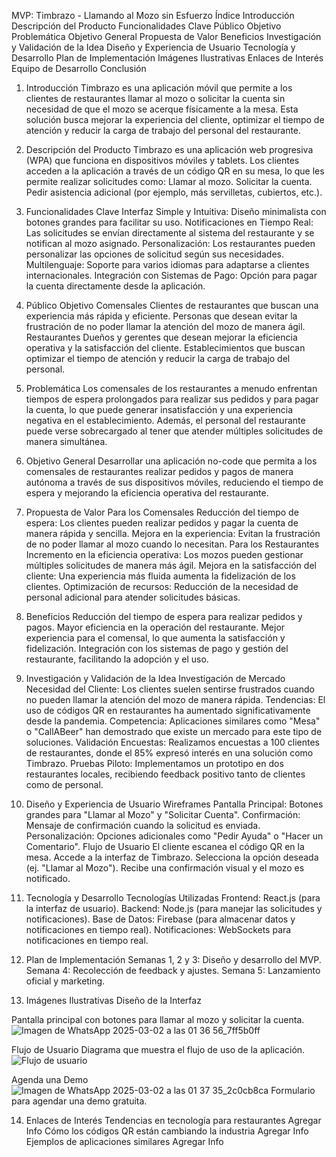  MVP: Timbrazo - Llamando al Mozo sin Esfuerzo
Índice
Introducción
Descripción del Producto
Funcionalidades Clave
Público Objetivo
Problemática
Objetivo General
Propuesta de Valor
Beneficios
Investigación y Validación de la Idea
Diseño y Experiencia de Usuario
Tecnología y Desarrollo
Plan de Implementación
Imágenes Ilustrativas
Enlaces de Interés
Equipo de Desarrollo
Conclusión

1. Introducción
Timbrazo es una aplicación móvil que permite a los clientes de restaurantes llamar al mozo o solicitar la cuenta sin necesidad de que el mozo se acerque físicamente a la mesa. Esta solución busca mejorar la experiencia del cliente, optimizar el tiempo de atención y reducir la carga de trabajo del personal del restaurante.

2. Descripción del Producto
Timbrazo es una aplicación web progresiva (WPA) que funciona en dispositivos móviles y tablets. Los clientes acceden a la aplicación a través de un código QR en su mesa, lo que les permite realizar solicitudes como:
Llamar al mozo.
Solicitar la cuenta.
Pedir asistencia adicional (por ejemplo, más servilletas, cubiertos, etc.).

3. Funcionalidades Clave
Interfaz Simple y Intuitiva: Diseño minimalista con botones grandes para facilitar su uso.
Notificaciones en Tiempo Real: Las solicitudes se envían directamente al sistema del restaurante y se notifican al mozo asignado.
Personalización: Los restaurantes pueden personalizar las opciones de solicitud según sus necesidades.
Multilenguaje: Soporte para varios idiomas para adaptarse a clientes internacionales.
Integración con Sistemas de Pago: Opción para pagar la cuenta directamente desde la aplicación.

4. Público Objetivo
Comensales
Clientes de restaurantes que buscan una experiencia más rápida y eficiente.
Personas que desean evitar la frustración de no poder llamar la atención del mozo de manera ágil.
Restaurantes
Dueños y gerentes que desean mejorar la eficiencia operativa y la satisfacción del cliente.
Establecimientos que buscan optimizar el tiempo de atención y reducir la carga de trabajo del personal.

5. Problemática
Los comensales de los restaurantes a menudo enfrentan tiempos de espera prolongados para realizar sus pedidos y para pagar la cuenta, lo que puede generar insatisfacción y una experiencia negativa en el establecimiento. Además, el personal del restaurante puede verse sobrecargado al tener que atender múltiples solicitudes de manera simultánea.

6. Objetivo General
Desarrollar una aplicación no-code que permita a los comensales de restaurantes realizar pedidos y pagos de manera autónoma a través de sus dispositivos móviles, reduciendo el tiempo de espera y mejorando la eficiencia operativa del restaurante.

7. Propuesta de Valor
Para los Comensales
Reducción del tiempo de espera: Los clientes pueden realizar pedidos y pagar la cuenta de manera rápida y sencilla.
Mejora en la experiencia: Evitan la frustración de no poder llamar al mozo cuando lo necesitan.
Para los Restaurantes
Incremento en la eficiencia operativa: Los mozos pueden gestionar múltiples solicitudes de manera más ágil.
Mejora en la satisfacción del cliente: Una experiencia más fluida aumenta la fidelización de los clientes.
Optimización de recursos: Reducción de la necesidad de personal adicional para atender solicitudes básicas.

8. Beneficios
Reducción del tiempo de espera para realizar pedidos y pagos.
Mayor eficiencia en la operación del restaurante.
Mejor experiencia para el comensal, lo que aumenta la satisfacción y fidelización.
Integración con los sistemas de pago y gestión del restaurante, facilitando la adopción y el uso.

9. Investigación y Validación de la Idea
Investigación de Mercado
Necesidad del Cliente: Los clientes suelen sentirse frustrados cuando no pueden llamar la atención del mozo de manera rápida.
Tendencias: El uso de códigos QR en restaurantes ha aumentado significativamente desde la pandemia.
Competencia: Aplicaciones similares como "Mesa" o "CallABeer" han demostrado que existe un mercado para este tipo de soluciones.
Validación
Encuestas: Realizamos encuestas a 100 clientes de restaurantes, donde el 85% expresó interés en una solución como Timbrazo.
Pruebas Piloto: Implementamos un prototipo en dos restaurantes locales, recibiendo feedback positivo tanto de clientes como de personal.

10. Diseño y Experiencia de Usuario
Wireframes
Pantalla Principal: Botones grandes para "Llamar al Mozo" y "Solicitar Cuenta".
Confirmación: Mensaje de confirmación cuando la solicitud es enviada.
Personalización: Opciones adicionales como "Pedir Ayuda" o "Hacer un Comentario".
Flujo de Usuario
El cliente escanea el código QR en la mesa.
Accede a la interfaz de Timbrazo.
Selecciona la opción deseada (ej. "Llamar al Mozo").
Recibe una confirmación visual y el mozo es notificado.

11. Tecnología y Desarrollo
Tecnologías Utilizadas
Frontend: React.js (para la interfaz de usuario).
Backend: Node.js (para manejar las solicitudes y notificaciones).
Base de Datos: Firebase (para almacenar datos y notificaciones en tiempo real).
Notificaciones: WebSockets para notificaciones en tiempo real.

12. Plan de Implementación
Semanas 1, 2 y 3: Diseño y desarrollo del MVP.
Semana 4: Recolección de feedback y ajustes.
Semana 5: Lanzamiento oficial y marketing.

13. Imágenes Ilustrativas
Diseño de la Interfaz

Pantalla principal con botones para llamar al mozo y solicitar la cuenta.
![Imagen de WhatsApp 2025-03-02 a las 01 36 56_7ff5b0ff](https://github.com/user-attachments/assets/90b9f320-ca85-49ee-8d2c-41d21952d663)

Flujo de Usuario
Diagrama que muestra el flujo de uso de la aplicación.
![Flujo de usuario](https://github.com/user-attachments/assets/d4e31cc9-3551-4de7-8981-f34bce49eab6)

Agenda una Demo ![Imagen de WhatsApp 2025-03-02 a las 01 37 35_2c0cb8ca](https://github.com/user-attachments/assets/56f39e5c-c067-4a6b-a3d4-964c9cb6d2c5)
Formulario para agendar una demo gratuita.

14. Enlaces de Interés
Tendencias en tecnología para restaurantes Agregar Info
Cómo los códigos QR están cambiando la industria  Agregar Info
Ejemplos de aplicaciones similares Agregar Info
